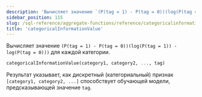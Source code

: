 ```yaml
---
description: 'Вычисляет значение `(P(tag = 1) - P(tag = 0))(log(P(tag = 1)) - log(P(tag = 0)))` для каждой категории.'
sidebar_position: 115
slug: /sql-reference/aggregate-functions/reference/categoricalinformationvalue
title: 'categoricalInformationValue'
---
```


Вычисляет значение `(P(tag = 1) - P(tag = 0))(log(P(tag = 1)) - log(P(tag = 0)))` для каждой категории.

```sql
categoricalInformationValue(category1, category2, ..., tag)
```

Результат указывает, как дискретный (категориальный) признак `[category1, category2, ...]` способствует обучающей модели, предсказывающей значение `tag`.
